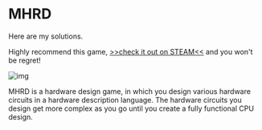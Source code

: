 # MHRD
Here are my solutions. 

Highly recommend this game, [>>check it out on STEAM<<](https://store.steampowered.com/app/576030/MHRD/) and you won't be regret!

![img](https://steamcdn-a.akamaihd.net/steam/apps/576030/header.jpg?t=1486148380)

MHRD is a hardware design game, in which you design various hardware circuits in a hardware description language. The hardware circuits you design get more complex as you go until you create a fully functional CPU design.
